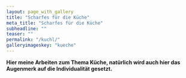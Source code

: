 ```yaml
---
layout: page_with_gallery
title: "Scharfes für die Küche"
meta_title: "Scharfes für die Küche"
subheadline: ""
teaser: ""
permalink: "/kuchl/"
galleryimageskey: "kueche"
---
```

<b>Hier meine Arbeiten zum Thema Küche, natürlich wird auch hier das Augenmerk auf die Individualität gesetzt.
<br>